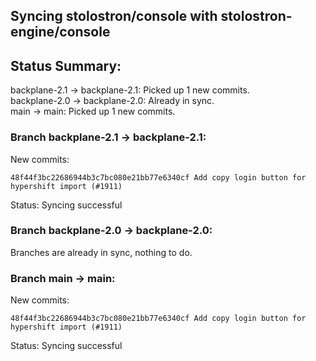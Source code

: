 ## Syncing stolostron/console with stolostron-engine/console

## Status Summary:

backplane-2.1 -> backplane-2.1: Picked up 1 new commits.  
backplane-2.0 -> backplane-2.0: Already in sync.  
main -> main: Picked up 1 new commits.  

### Branch backplane-2.1 -> backplane-2.1:

New commits:

```
48f44f3bc22686944b3c7bc080e21bb77e6340cf Add copy login button for hypershift import (#1911)
```

Status: Syncing successful

### Branch backplane-2.0 -> backplane-2.0:

Branches are already in sync, nothing to do.

### Branch main -> main:

New commits:

```
48f44f3bc22686944b3c7bc080e21bb77e6340cf Add copy login button for hypershift import (#1911)
```

Status: Syncing successful
